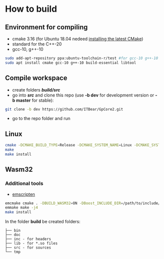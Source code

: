 # How to build

## Environment for compiling

- cmake 3.16 (for Ubuntu 18.04 nedeed [installing the latest CMake](https://graspingtech.com/upgrade-cmake/))
- standard for the C++-20
- gcc-10, g++-10

```sh
sudo add-apt-repository ppa:ubuntu-toolchain-r/test #for gcc-10 g++-10
sudo apt install cmake gcc-10 g++-10 build-essential libtool
```

## Compile workspace

- create folders **_build/src_**
- go into **_src_** and clone this repo (use **-b dev** for development version or **-b master** for stable):
```sh
git clone -b dev https://github.com/ITBear/GpCore2.git
```
- go to the repo folder and run

## Linux

```sh
cmake -DCMAKE_BUILD_TYPE=Release -DCMAKE_SYSTEM_NAME=Linux -DCMAKE_SYSTEM_PROCESSOR=x86_64 -DBOOST_INCLUDE=/usr/include/boost/ -DBUILD_SHARED_LIBS=ON -DBoost_INCLUDE_DIR=/path/to/boost/
make
make install
```

## Wasm32

### Additional tools
- [emscripten](https://emscripten.org/docs/getting_started/downloads.html)

```sh
emcmake cmake . -DBUILD_WASM32=ON -DBoost_INCLUDE_DIR=/path/to/include/boost
emmake make -j4
make install
```

In the folder **build** be created folders:
```
├── bin
├── doc
├── inc - for headers
├── lib - for *.so files
├── src - for sources
└── tmp
```
